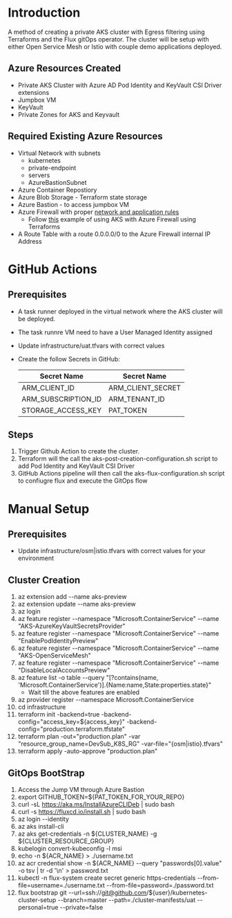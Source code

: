 # Introduction 
A method of creating a private AKS cluster with Egress filtering using Terraforms and the Flux gitOps operator. The cluster will be setup with either Open Service Mesh or Istio with couple demo applications deployed. 

## Azure Resources Created
* Private AKS Cluster with Azure AD Pod Identity and KeyVault CSI Driver extensions
* Jumpbox VM
* KeyVault
* Private Zones for AKS and Keyvault

## Required Existing Azure Resources
* Virtual Network with subnets
    * kubernetes
    * private-endpoint
    * servers
    * AzureBastionSubnet
* Azure Container Repostiory 
* Azure Blob Storage - Terraform state storage
* Azure Bastion - to access jumpbox VM
* Azure Firewall with proper [network and application rules](https://docs.microsoft.com/en-us/azure/aks/limit-egress-traffic)
   *  Follow [this](https://github.com/briandenicola/cqrs/blob/master/Infrastructure/terraform/regional-firewall-rules.tf) example of using AKS with Azure Firewall using Terraforms
* A Route Table with a route 0.0.0.0/0 to the Azure Firewall internal IP Address

# GitHub Actions
## Prerequisites
* A task runner deployed in the virtual network where the AKS cluster will be deployed.
* The task runnre VM need to have a User Managed Identity assigned 
* Update infrastructure/uat.tfvars with correct values
* Create the follow Secrets in GitHub:

    | Secret Name | Secret Name |
    --------------- | --------------- 
    | ARM_CLIENT_ID | ARM_CLIENT_SECRET | 
    | ARM_SUBSCRIPTION_ID | ARM_TENANT_ID | 
    | STORAGE_ACCESS_KEY | PAT_TOKEN |

## Steps
1. Trigger Github Action to create the cluster. 
1. Terraform will the call the aks-post-creation-configuration.sh script to add Pod Identity and KeyVault CSI Driver 
1. GitHub Actions pipeline will then call the aks-flux-configuration.sh script to confiugre flux and execute the GitOps flow

# Manual Setup
## Prerequisites
* Update infrastructure/osm|istio.tfvars with correct values for your environment

## Cluster Creation
1. az extension add --name aks-preview
1. az extension update --name aks-preview
1. az login
1. az feature register --namespace "Microsoft.ContainerService" --name "AKS-AzureKeyVaultSecretsProvider"
1. az feature register --namespace "Microsoft.ContainerService" --name "EnablePodIdentityPreview"
1. az feature register --namespace "Microsoft.ContainerService" --name "AKS-OpenServiceMesh"
1. az feature register --namespace "Microsoft.ContainerService" --name "DisableLocalAccountsPreview"
1. az feature list -o table --query "[?contains(name, 'Microsoft.ContainerService')].{Name:name,State:properties.state}"
    * Wait till the above features are enabled
1. az provider register --namespace Microsoft.ContainerService
1. cd infrastructure
1. terraform init -backend=true -backend-config="access_key=${access_key}" -backend-config="production.terraform.tfstate"
1. terraform plan -out="production.plan" -var "resource_group_name=DevSub_K8S_RG" -var-file="{osm|istio}.tfvars"
1. terraform apply -auto-approve "production.plan"

## GitOps BootStrap
1. Access the Jump VM through Azure Bastion 
1. export GITHUB_TOKEN=${PAT_TOKEN_FOR_YOUR_REPO}
1. curl -sL https://aka.ms/InstallAzureCLIDeb | sudo bash
1. curl -s https://fluxcd.io/install.sh | sudo bash
1. az login --identity
1. az aks install-cli
1. az aks get-credentials -n ${CLUSTER_NAME} -g ${CLUSTER_RESOURCE_GROUP}
1. kubelogin convert-kubeconfig -l msi
1. echo -n ${ACR_NAME} > ./username.txt 
1. az acr credential show -n ${ACR_NAME} --query "passwords[0].value" -o tsv | tr -d '\n' > password.txt 
1. kubectl -n flux-system create secret generic https-credentials --from-file=username=./username.txt --from-file=password=./password.txt
1. flux bootstrap git --url=ssh://git@github.com/${user}/kubernetes-cluster-setup --branch=master --path=./cluster-manifests/uat  --personal=true --private=false
